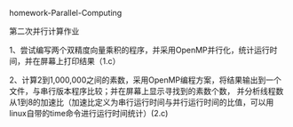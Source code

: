 homework-Parallel-Computing

第二次并行计算作业

1、尝试编写两个双精度向量乘积的程序，并采用OpenMP并行化，统计运行时间，并在屏幕上打印结果（1.c）

2、计算2到1,000,000之间的素数，采用OpenMP编程方案，将结果输出到一个文件，与串行版本程序比较；并在屏幕上显示寻找到的素数个数，
并分析线程数从1到8的加速比（加速比定义为串行运行时间与并行运行时间的比值，可以用linux自带的time命令进行运行时间统计）(2.c)
